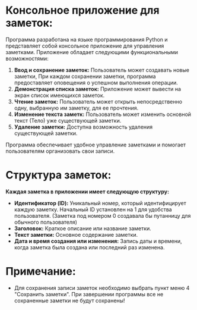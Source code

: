 # Консольное приложение для заметок:

Программа разработана на языке программирования Python и представляет собой консольное приложение для управления заметками. Приложение обладает следующими функциональными возможностями:

1. **Ввод и сохранение заметок:** Пользователь может создавать новые заметки, При каждом сохранении заметки, программа предоставляет оповещения о успешном выполнения операции.
2. **Демонстрация списка заметок:** Приложение может вывести на экран список имеющихся заметок.
3. **Чтение заметок:** Пользователь может открыть непосредственно одну, выбранную им заметку, для ее прочтения.
4. **Изменение текста заметк:** Пользователь может изменить основной текст (Тело) уже существующей заметки.
5. **Удаление заметки:** Доступна возможность удаления существующей заметки.

Программа обеспечивает удобное управление заметками и помогает пользователям организовать свои записи.


# Структура заметок: 
**Каждая заметка в приложении имеет следующую структуру:** 
- **Идентификатор (ID):** Уникальный номер, который идентифицирует каждую заметку. Начальный ID установлен на 1 для удобства пользователя. (Заметка под номером 0 создавала бы путанницу для обычного пользователя)
- **Заголовок:** Краткое описание или название заметки.
- **Текст заметки:** Основное содержание заметки.
- **Дата и время создания или изменения:** Запись даты и времени, когда заметка была создана или последний раз изменена.


# Примечание:

* Для сохранения записи заметок необходимо выбрать пункт меню 4 "Сохранить заметки". При завершении программы все не сохраненные заметки не будут сохранены!
